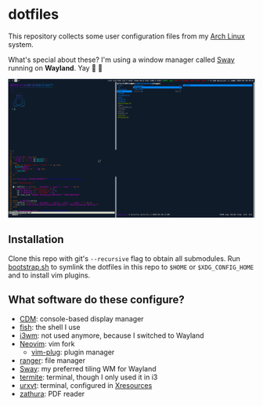 # dotfiles
This repository collects some user configuration files from my [Arch Linux][Arch Linux] system.

What's special about these? I'm using a window manager called [Sway][Sway] running on **Wayland**. Yay :tada: :tada:

[Arch Linux]: https://www.archlinux.org/
[Sway]: https://github.com/SirCmpwn/sway

![](https://raw.githubusercontent.com/dotlambda/dotfiles/master/screenshots/2016-01-30-054717_swaygrab.png)

## Installation
Clone this repo with git's `--recursive` flag to obtain all submodules. Run [bootstrap.sh][bootstrap.sh] to symlink the dotfiles in this repo to `$HOME` or `$XDG_CONFIG_HOME` and to install vim plugins.

[bootstrap.sh]: https://github.com/dotlambda/dotfiles/blob/master/bootstrap.sh

## What software do these configure?
* [CDM](https://github.com/ghost1227/cdm): console-based display manager
* [fish](https://fishshell.com/): the shell I use
* [i3wm](https://i3wm.org/): not used anymore, because I switched to Wayland
* [Neovim](https://neovim.io/): vim fork
  * [vim-plug](https://github.com/junegunn/vim-plug): plugin manager
* [ranger](http://nongnu.org/ranger/): file manager
* [Sway](https://github.com/SirCmpwn/sway): my preferred tiling WM for Wayland
* [termite](https://github.com/thestinger/termite/): terminal, though I only used it in i3
* [urxvt](http://software.schmorp.de/pkg/rxvt-unicode.html): terminal, configured in [Xresources][Xresources]
* [zathura](https://pwmt.org/projects/zathura/): PDF reader

[Xresources]: https://github.com/dotlambda/dotfiles/blob/master/Xresources
